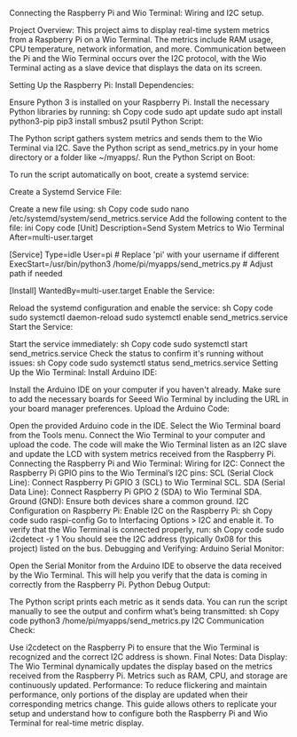 Connecting the Raspberry Pi and Wio Terminal: Wiring and I2C setup.

Project Overview:
This project aims to display real-time system metrics from a Raspberry Pi on a Wio Terminal. The metrics include RAM usage, CPU temperature, network information, and more. Communication between the Pi and the Wio Terminal occurs over the I2C protocol, with the Wio Terminal acting as a slave device that displays the data on its screen.

Setting Up the Raspberry Pi:
Install Dependencies:

Ensure Python 3 is installed on your Raspberry Pi.
Install the necessary Python libraries by running:
sh
Copy code
sudo apt update
sudo apt install python3-pip
pip3 install smbus2 psutil
Python Script:

The Python script gathers system metrics and sends them to the Wio Terminal via I2C.
Save the Python script as send_metrics.py in your home directory or a folder like ~/myapps/.
Run the Python Script on Boot:

To run the script automatically on boot, create a systemd service:

Create a Systemd Service File:

Create a new file using:
sh
Copy code
sudo nano /etc/systemd/system/send_metrics.service
Add the following content to the file:
ini
Copy code
[Unit]
Description=Send System Metrics to Wio Terminal
After=multi-user.target

[Service]
Type=idle
User=pi  # Replace 'pi' with your username if different
ExecStart=/usr/bin/python3 /home/pi/myapps/send_metrics.py  # Adjust path if needed

[Install]
WantedBy=multi-user.target
Enable the Service:

Reload the systemd configuration and enable the service:
sh
Copy code
sudo systemctl daemon-reload
sudo systemctl enable send_metrics.service
Start the Service:

Start the service immediately:
sh
Copy code
sudo systemctl start send_metrics.service
Check the status to confirm it's running without issues:
sh
Copy code
sudo systemctl status send_metrics.service
Setting Up the Wio Terminal:
Install Arduino IDE:

Install the Arduino IDE on your computer if you haven't already. Make sure to add the necessary boards for Seeed Wio Terminal by including the URL in your board manager preferences.
Upload the Arduino Code:

Open the provided Arduino code in the IDE.
Select the Wio Terminal board from the Tools menu.
Connect the Wio Terminal to your computer and upload the code.
The code will make the Wio Terminal listen as an I2C slave and update the LCD with system metrics received from the Raspberry Pi.
Connecting the Raspberry Pi and Wio Terminal:
Wiring for I2C:
Connect the Raspberry Pi GPIO pins to the Wio Terminal’s I2C pins:
SCL (Serial Clock Line): Connect Raspberry Pi GPIO 3 (SCL) to Wio Terminal SCL.
SDA (Serial Data Line): Connect Raspberry Pi GPIO 2 (SDA) to Wio Terminal SDA.
Ground (GND): Ensure both devices share a common ground.
I2C Configuration on Raspberry Pi:
Enable I2C on the Raspberry Pi:
sh
Copy code
sudo raspi-config
Go to Interfacing Options > I2C and enable it.
To verify that the Wio Terminal is connected properly, run:
sh
Copy code
sudo i2cdetect -y 1
You should see the I2C address (typically 0x08 for this project) listed on the bus.
Debugging and Verifying:
Arduino Serial Monitor:

Open the Serial Monitor from the Arduino IDE to observe the data received by the Wio Terminal. This will help you verify that the data is coming in correctly from the Raspberry Pi.
Python Debug Output:

The Python script prints each metric as it sends data. You can run the script manually to see the output and confirm what’s being transmitted:
sh
Copy code
python3 /home/pi/myapps/send_metrics.py
I2C Communication Check:

Use i2cdetect on the Raspberry Pi to ensure that the Wio Terminal is recognized and the correct I2C address is shown.
Final Notes:
Data Display: The Wio Terminal dynamically updates the display based on the metrics received from the Raspberry Pi. Metrics such as RAM, CPU, and storage are continuously updated.
Performance: To reduce flickering and maintain performance, only portions of the display are updated when their corresponding metrics change.
This guide allows others to replicate your setup and understand how to configure both the Raspberry Pi and Wio Terminal for real-time metric display.

